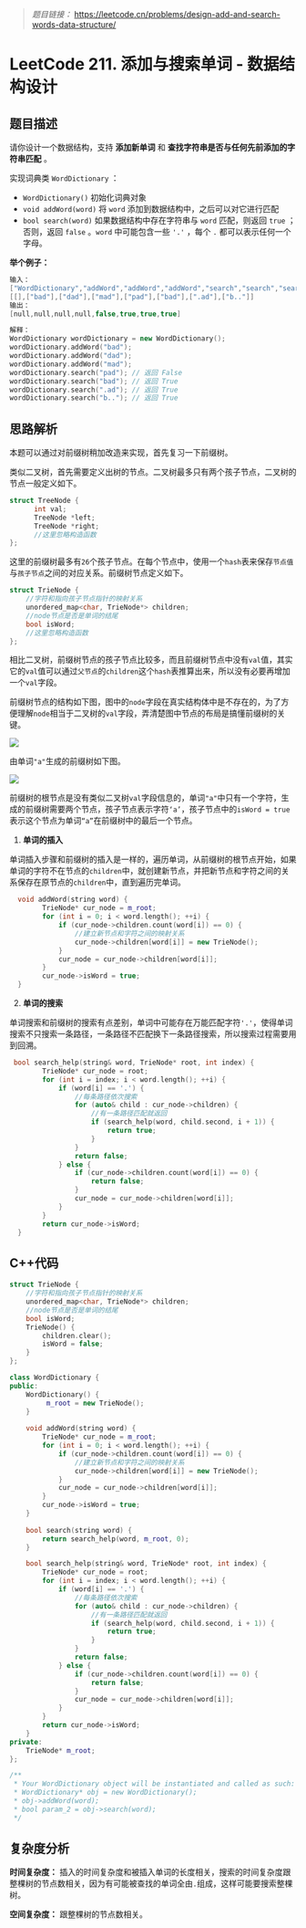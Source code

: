 > *题目链接：* https://leetcode.cn/problems/design-add-and-search-words-data-structure/

# LeetCode 211. 添加与搜索单词 - 数据结构设计

## 题目描述

请你设计一个数据结构，支持 **添加新单词** 和 **查找字符串是否与任何先前添加的字符串匹配** 。

实现词典类 `WordDictionary` ：

* `WordDictionary()` 初始化词典对象
* `void addWord(word)` 将 `word` 添加到数据结构中，之后可以对它进行匹配
* `bool search(word)` 如果数据结构中存在字符串与 `word` 匹配，则返回 `true` ；否则，返回  `false` 。`word` 中可能包含一些 `'.'` ，每个 `.` 都可以表示任何一个字母。

**举个例子：**

```cpp
输入：
["WordDictionary","addWord","addWord","addWord","search","search","search","search"]
[[],["bad"],["dad"],["mad"],["pad"],["bad"],[".ad"],["b.."]]
输出：
[null,null,null,null,false,true,true,true]

解释：
WordDictionary wordDictionary = new WordDictionary();
wordDictionary.addWord("bad");
wordDictionary.addWord("dad");
wordDictionary.addWord("mad");
wordDictionary.search("pad"); // 返回 False
wordDictionary.search("bad"); // 返回 True
wordDictionary.search(".ad"); // 返回 True
wordDictionary.search("b.."); // 返回 True
```
## 思路解析

本题可以通过对前缀树稍加改造来实现，首先复习一下前缀树。

类似二叉树，首先需要定义出树的节点。二叉树最多只有两个孩子节点，二叉树的节点一般定义如下。

```cpp
struct TreeNode {
      int val;
      TreeNode *left;
      TreeNode *right;
      //这里忽略构造函数
};
```

这里的前缀树最多有`26`个孩子节点。在每个节点中，使用一个`hash`表来保存`节点值`与`孩子节点`之间的对应关系。前缀树节点定义如下。

```cpp
struct TrieNode {
    //字符和指向孩子节点指针的映射关系
    unordered_map<char, TrieNode*> children;
    //node节点是否是单词的结尾
    bool isWord;
    //这里忽略构造函数
};
```

相比二叉树，前缀树节点的孩子节点比较多，而且前缀树节点中没有`val`值，其实它的`val`值可以通过`父节点`的`children`这个`hash`表推算出来，所以没有必要再增加一个`val`字段。

前缀树节点的结构如下图，图中的`node`字段在真实结构体中是不存在的，为了方便理解`node`相当于二叉树的`val`字段，弄清楚图中节点的布局是搞懂前缀树的关键。

![](../../pic/lc-0211-01.png)

由单词`"a"`生成的前缀树如下图。

![](../../pic/lc-0211-02.png)

前缀树的根节点是没有类似二叉树`val`字段信息的，单词`"a"`中只有一个字符，生成的前缀树需要两个节点，孩子节点表示字符`‘a’`，孩子节点中的`isWord = true`表示这个节点为单词`“a”`在前缀树中的最后一个节点。

1. **单词的插入**

单词插入步骤和前缀树的插入是一样的，遍历单词，从前缀树的根节点开始，如果单词的字符不在节点的`children`中，就创建新节点，并把新节点和字符之间的关系保存在原节点的`children`中，直到遍历完单词。

```cpp
  void addWord(string word) {
        TrieNode* cur_node = m_root;
        for (int i = 0; i < word.length(); ++i) {
            if (cur_node->children.count(word[i]) == 0) {
                //建立新节点和字符之间的映射关系
                cur_node->children[word[i]] = new TrieNode();
            }
            cur_node = cur_node->children[word[i]];
        }
        cur_node->isWord = true;
  }
```

2. **单词的搜索**

单词搜索和前缀树的搜索有点差别，单词中可能存在万能匹配字符`'.'`，使得单词搜索不只搜索一条路径，一条路径不匹配换下一条路径搜索，所以搜索过程需要用到回溯。

```cpp
 bool search_help(string& word, TrieNode* root, int index) {
        TrieNode* cur_node = root;
        for (int i = index; i < word.length(); ++i) {
            if (word[i] == '.') {
                //每条路径依次搜索
                for (auto& child : cur_node->children) {
                    //有一条路径匹配就返回
                    if (search_help(word, child.second, i + 1)) {
                        return true;
                    }
                }
                return false;    
            } else {
                if (cur_node->children.count(word[i]) == 0) {
                    return false;
                }   
                cur_node = cur_node->children[word[i]];
            }
        }
        return cur_node->isWord;
  }
```

## C++代码

```cpp
struct TrieNode {
    //字符和指向孩子节点指针的映射关系
    unordered_map<char, TrieNode*> children;
    //node节点是否是单词的结尾
    bool isWord;
    TrieNode() {
        children.clear();
        isWord = false;
    }
};

class WordDictionary {
public:
    WordDictionary() {
         m_root = new TrieNode();
    }
    
    void addWord(string word) {
        TrieNode* cur_node = m_root;
        for (int i = 0; i < word.length(); ++i) {
            if (cur_node->children.count(word[i]) == 0) {
                //建立新节点和字符之间的映射关系
                cur_node->children[word[i]] = new TrieNode();
            }
            cur_node = cur_node->children[word[i]];
        }
        cur_node->isWord = true;
    }
    
    bool search(string word) {
        return search_help(word, m_root, 0);
    }

    bool search_help(string& word, TrieNode* root, int index) {
        TrieNode* cur_node = root;
        for (int i = index; i < word.length(); ++i) {
            if (word[i] == '.') {
                //每条路径依次搜索
                for (auto& child : cur_node->children) {
                    //有一条路径匹配就返回
                    if (search_help(word, child.second, i + 1)) {
                        return true;
                    }
                }
                return false;    
            } else {
                if (cur_node->children.count(word[i]) == 0) {
                    return false;
                }   
                cur_node = cur_node->children[word[i]];
            }
        }
        return cur_node->isWord;
    }
private:
    TrieNode* m_root;
};

/**
 * Your WordDictionary object will be instantiated and called as such:
 * WordDictionary* obj = new WordDictionary();
 * obj->addWord(word);
 * bool param_2 = obj->search(word);
 */
```

## 复杂度分析

**时间复杂度：** 插入的时间复杂度和被插入单词的长度相关，搜索的时间复杂度跟整棵树的节点数相关，因为有可能被查找的单词全由`.`组成，这样可能要搜索整棵树。

**空间复杂度：** 跟整棵树的节点数相关。

